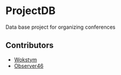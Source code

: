 # ProjectDB

Data base project for organizing conferences



## Contributors
* [Wokstym](https://github.com/Wokstym)
* [Observer46](https://github.com/Observer46)

